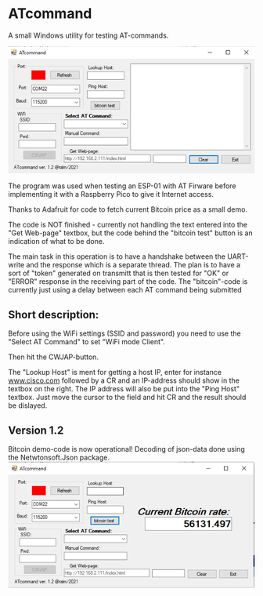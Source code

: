 # ATcommand
A small Windows utility for testing AT-commands.

![Screendump](/doc/screen_1.2.png)

The program was used when testing an ESP-01 with AT Firware before implementing it with a Raspberry Pico to give it Internet access.

Thanks to Adafruit for code to fetch current Bitcoin price as a small demo.

The code is NOT finished - currently not handling the text entered into the "Get Web-page" textbox, but the code behind the "bitcoin test" button is an indication of what to be done.

The main task in this operation is to have a handshake between the UART-write and the response which is a separate thread.
The plan is to have a sort of "token" generated on transmitt that is then tested for "OK" or "ERROR" response in the receiving part of the code. The "bitcoin"-code is currently just using a delay between each AT command being submitted

## Short description:
Before using the WiFi settings (SSID and password) you need to use the "Select AT Command" to set "WiFi mode Client".

Then hit the CWJAP-button.

The "Lookup Host" is ment for getting a host IP, enter for instance www.cisco.com followed by a CR and an IP-address should show in the textbox on the right. The IP address will also be put into the "Ping Host" textbox. Just move the cursor to the field and hit CR and the result should be dislayed.

## Version 1.2
Bitcoin demo-code is now operational!
Decoding of json-data done using the Netwtonsoft.Json package.
![Screendump](/doc/bitcoin.png)